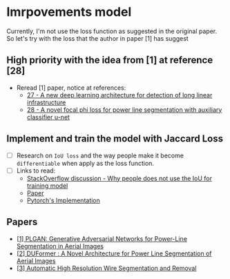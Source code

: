 # Imrpovements model

Currently, I'm not use the loss function as suggested in the original paper. So let's try with the loss that the author in paper [1] has suggest

## High priority with the idea from [1] at reference [28]
- Reread [1] paper, notice at references:
  - [27 - A new deep learning
  architecture for detection of long linear infrastructure](http://www.mva-org.jp/Proceedings/2017USB/papers/06-05.pdf) 
  - [28 - A novel focal
  phi loss for power line segmentation with auxiliary classifier u-net](https://sci-hub.se/10.3390/s21082803)

## Implement and train the model with Jaccard Loss
- [ ] Research on `IoU loss` and the way people make it become `differentiable` when apply as the loss function.
- [ ] Links to read: 
  - [StackOverflow discussion - Why people does not use the IoU for training model](https://stackoverflow.com/questions/40475246/why-does-one-not-use-iou-for-training)
  - [Paper](https://arxiv.org/pdf/1608.01471.pdf)
  - [Pytorch's Implementation](https://github.com/kevinzakka/pytorch-goodies/blob/master/losses.py)


## Papers
- [[1] PLGAN: Generative Adversarial Networks for Power-Line Segmentation in Aerial Images
](https://arxiv.org/abs/2204.07243)
- [[2] DUFormer : A Novel Architecture for Power Line Segmentation of Aerial Images](https://arxiv.org/pdf/2304.05821.pdf)
- [[3] Automatic High Resolution Wire Segmentation and Removal](https://arxiv.org/pdf/2304.00221.pdf)